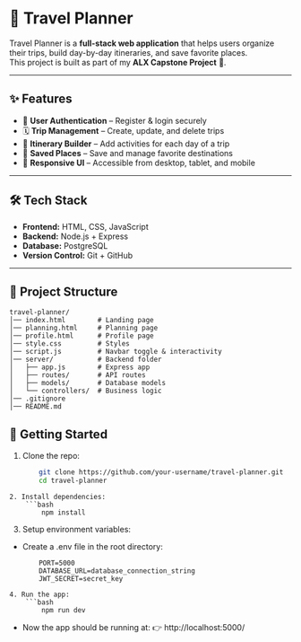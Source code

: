 # 🧳 Travel Planner

Travel Planner is a **full-stack web application** that helps users organize their trips, build day-by-day itineraries, and save favorite places.  
This project is built as part of my **ALX Capstone Project** 🚀.  

---

## ✨ Features
- 🔐 **User Authentication** – Register & login securely  
- 🗓 **Trip Management** – Create, update, and delete trips  
- 📅 **Itinerary Builder** – Add activities for each day of a trip  
- 📍 **Saved Places** – Save and manage favorite destinations  
- 📱 **Responsive UI** – Accessible from desktop, tablet, and mobile  

---

## 🛠 Tech Stack
- **Frontend:** HTML, CSS, JavaScript
- **Backend:** Node.js + Express  
- **Database:** PostgreSQL
- **Version Control:** Git + GitHub  

---

## 📂 Project Structure
```plaintext
travel-planner/
│── index.html        # Landing page
│── planning.html     # Planning page
│── profile.html      # Profile page
│── style.css         # Styles
│── script.js         # Navbar toggle & interactivity
│── server/           # Backend folder
│   ├── app.js        # Express app
│   ├── routes/       # API routes
│   ├── models/       # Database models
│   └── controllers/  # Business logic
│── .gitignore
│── README.md
```
## 🚀 Getting Started
1. Clone the repo:
	```bash
		git clone https://github.com/your-username/travel-planner.git
		cd travel-planner
```
2. Install dependencies:
	```bash
		npm install
```
3. Setup environment variables:

- Create a .env file in the root directory:
	```env
		PORT=5000
		DATABASE_URL=database_connection_string
		JWT_SECRET=secret_key
```
4. Run the app:
	```bash
		npm run dev
```
- Now the app should be running at:
		👉 http://localhost:5000/


